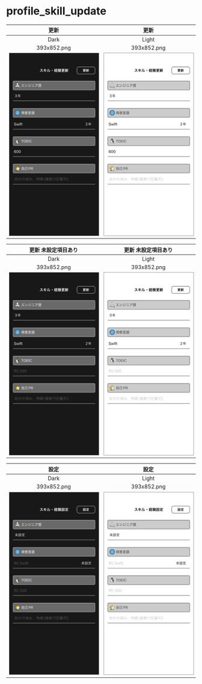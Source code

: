 # profile_skill_update

|更新|更新|
|:---:|:---:|
|Dark|Light|
|393x852.png|393x852.png|
|<img src='../ReferenceImages_64/profile_skill_update/testSkillUpdateViewController_更新_Dark_393x852.png' width='250' style='border: 1px solid #999' />|<img src='../ReferenceImages_64/profile_skill_update/testSkillUpdateViewController_更新_Light_393x852.png' width='250' style='border: 1px solid #999' />|

|更新 未設定項目あり|更新 未設定項目あり|
|:---:|:---:|
|Dark|Light|
|393x852.png|393x852.png|
|<img src='../ReferenceImages_64/profile_skill_update/testSkillUpdateViewController_更新_未設定項目あり_Dark_393x852.png' width='250' style='border: 1px solid #999' />|<img src='../ReferenceImages_64/profile_skill_update/testSkillUpdateViewController_更新_未設定項目あり_Light_393x852.png' width='250' style='border: 1px solid #999' />|

|設定|設定|
|:---:|:---:|
|Dark|Light|
|393x852.png|393x852.png|
|<img src='../ReferenceImages_64/profile_skill_update/testSkillUpdateViewController_設定_Dark_393x852.png' width='250' style='border: 1px solid #999' />|<img src='../ReferenceImages_64/profile_skill_update/testSkillUpdateViewController_設定_Light_393x852.png' width='250' style='border: 1px solid #999' />|

